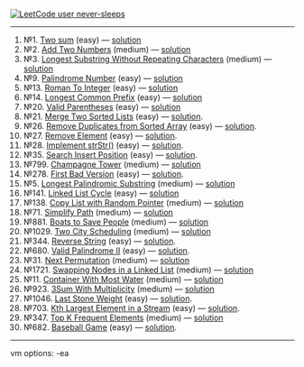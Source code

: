 [![LeetCode user never-sleeps](https://img.shields.io/badge/dynamic/json?style=for-the-badge&labelColor=black&color=%23ffa116&label=Solved&query=solved&url=https%3A%2F%2Fleetcode-badge.vercel.app%2Fapi%2Fusers%2Fnever-sleeps&logo=leetcode&logoColor=yellow)](https://leetcode.com/never-sleeps/)

--------------------------------------------------------

1. №1. [Two sum](https://leetcode.com/problems/two-sum/) (easy) — [solution](https://github.com/never-sleeps/leetcode/blob/master/src/main/java/com/leetcode/Two_Sum/Solution.java)  
2. №2. [Add Two Numbers](https://leetcode.com/problems/add-two-numbers/) (medium) — [solution](https://github.com/never-sleeps/leetcode/blob/master/src/main/java/com/leetcode/Add_Two_Numbers/Solution.java)  
3. №3. [Longest Substring Without Repeating Characters](https://leetcode.com/problems/longest-substring-without-repeating-characters/) (medium) — [solution](https://github.com/never-sleeps/leetcode/blob/master/src/main/java/com/leetcode/Longest_Substring_Without_Repeating_Characters/Solution.java)  
4. №9. [Palindrome Number](https://leetcode.com/problems/palindrome-number/) (easy) — [solution](https://github.com/never-sleeps/leetcode/blob/master/src/main/java/com/leetcode/Palindrome_Number/Solution.java)  
5. №13. [Roman To Integer](https://leetcode.com/problems/roman-to-integer/) (easy) — [solution](https://github.com/never-sleeps/leetcode/blob/master/src/main/java/com/leetcode/Roman_to_Integer/Solution.java)  
6. №14. [Longest Common Prefix](https://leetcode.com/problems/longest-common-prefix/) (easy) — [solution](https://github.com/never-sleeps/leetcode/blob/master/src/main/java/com/leetcode/Longest_Common_Prefix/Solution.java)  
7. №20. [Valid Parentheses](https://leetcode.com/problems/valid-parentheses/) (easy) — [solution](https://github.com/never-sleeps/leetcode/blob/master/src/main/java/com/leetcode/Valid_Parentheses/Solution.java)  
8. №21. [Merge Two Sorted Lists](https://leetcode.com/problems/merge-two-sorted-lists/) (easy) — [solution](https://github.com/never-sleeps/leetcode/blob/master/src/main/java/com/leetcode/Merge_Two_Sorted_Lists/Solution.java).  
9. №26. [Remove Duplicates from Sorted Array](https://leetcode.com/problems/remove-duplicates-from-sorted-array/) (easy) — [solution](https://github.com/never-sleeps/leetcode/blob/master/src/main/java/com/leetcode/Remove_Duplicates_from_Sorted_Array/Solution.java).  
10. №27. [Remove Element](https://leetcode.com/problems/remove-element/) (easy) — [solution](https://github.com/never-sleeps/leetcode/blob/master/src/main/java/com/leetcode/Remove_Element/Solution.java).  
11. №28. [Implement strStr()](https://leetcode.com/problems/implement-strstr/) (easy) — [solution](https://github.com/never-sleeps/leetcode/blob/master/src/main/java/com/leetcode/Implement_strStr/Solution.java).  
12. №35. [Search Insert Position](https://leetcode.com/problems/search-insert-position/) (easy) — [solution](https://github.com/never-sleeps/leetcode/blob/master/src/main/java/com/leetcode/Search_Insert_Position/Solution.java).  
13. №799. [Champagne Tower](https://leetcode.com/problems/champagne-tower/) (medium) — [solution](https://github.com/never-sleeps/leetcode/tree/master/src/main/java/com/leetcode/Champagne_Tower)  
14. №278. [First Bad Version](https://leetcode.com/problems/first-bad-version/) (easy) — [solution](https://github.com/never-sleeps/leetcode/blob/master/src/main/java/com/leetcode/First_Bad_Version/Solution.java).
15. №5. [Longest Palindromic Substring](https://leetcode.com/problems/longest-palindromic-substring/) (medium) — [solution](https://github.com/never-sleeps/leetcode/blob/master/src/main/java/com/leetcode/Longest_Palindromic_Substring/Solution.java)
16. №141. [Linked List Cycle](https://leetcode.com/problems/linked-list-cycle/) (easy) — [solution](https://github.com/never-sleeps/leetcode/blob/master/src/main/java/com/leetcode/Linked_List_Cycle/Solution.java)
17. №138. [Copy List with Random Pointer](https://leetcode.com/problems/copy-list-with-random-pointer/) (medium) — [solution](https://github.com/never-sleeps/leetcode/blob/master/src/main/java/com/leetcode/Copy_List_with_Random_Pointer/Solution.java)
18. №71. [Simplify Path](https://leetcode.com/problems/simplify-path/) (medium) — [solution](https://github.com/never-sleeps/leetcode/blob/master/src/main/java/com/leetcode/Simplify_Path/Solution.java)
19. №881. [Boats to Save People](https://leetcode.com/problems/boats-to-save-people/) (medium) — [solution](https://github.com/never-sleeps/leetcode/blob/master/src/main/java/com/leetcode/Boats_to_Save_People/Solution.java)
20. №1029. [Two City Scheduling](https://leetcode.com/problems/two-city-scheduling/) (medium) — [solution](https://github.com/never-sleeps/leetcode/blob/master/src/main/java/com/leetcode/Two_City_Scheduling/Solution.java)
21. №344. [Reverse String](https://leetcode.com/problems/reverse-string/) (easy) — [solution](https://github.com/never-sleeps/leetcode/blob/master/src/main/java/com/leetcode/Reverse_String/Solution.java).
22. №680. [Valid Palindrome II](https://leetcode.com/problems/valid-palindrome-ii/) (easy) — [solution](https://github.com/never-sleeps/leetcode/blob/master/src/main/java/com/leetcode/Valid_Palindrome_II/Solution.java).
23. №31. [Next Permutation](https://leetcode.com/problems/next-permutation/) (medium) — [solution](https://github.com/never-sleeps/leetcode/blob/master/src/main/java/com/leetcode/Next_Permutation/Solution.java)
24. №1721. [Swapping Nodes in a Linked List](https://leetcode.com/problems/swapping-nodes-in-a-linked-list/) (medium) — [solution](https://github.com/never-sleeps/leetcode/blob/master/src/main/java/com/leetcode/Swapping_Nodes_in_a_Linked_List/Solution.java)
25. №11. [Container With Most Water](https://leetcode.com/problems/container-with-most-water/) (medium) — [solution](https://github.com/never-sleeps/leetcode/blob/master/src/main/java/com/leetcode/Container_With_Most_Water/Solution.java)
26. №923. [3Sum With Multiplicity](https://leetcode.com/problems/3sum-with-multiplicity/) (medium) — [solution](https://github.com/never-sleeps/leetcode/blob/master/src/main/java/com/leetcode/n_3Sum_With_Multiplicity/Solution.java)
27. №1046. [Last Stone Weight](https://leetcode.com/problems/last-stone-weight/) (easy) — [solution](https://github.com/never-sleeps/leetcode/blob/master/src/main/java/com/leetcode/Last_Stone_Weight/Solution.java).
28. №703. [Kth Largest Element in a Stream](https://leetcode.com/problems/kth-largest-element-in-a-stream/) (easy) — [solution](https://github.com/never-sleeps/leetcode/blob/master/src/main/java/com/leetcode/Kth_Largest_Element_in_a_Stream/Solution.java).
29. №347. [Top K Frequent Elements](https://leetcode.com/problems/top-k-frequent-elements/) (medium) — [solution](https://github.com/never-sleeps/leetcode/blob/master/src/main/java/com/leetcode/Top_K_Frequent_Elements/Solution.java)
30. №682. [Baseball Game](https://leetcode.com/problems/baseball-game/) (easy) — [solution](https://github.com/never-sleeps/leetcode/blob/master/src/main/java/com/leetcode/Baseball_Game/Solution.java).





--------------------------------------------------------------------------------
vm options: -ea
